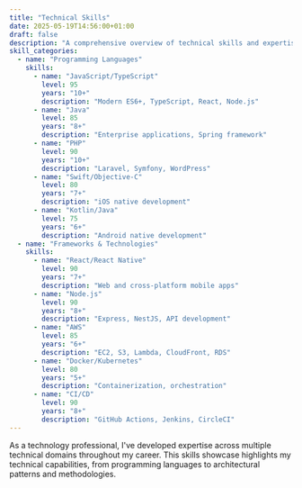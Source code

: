 ```yaml
---
title: "Technical Skills"
date: 2025-05-19T14:56:00+01:00
draft: false
description: "A comprehensive overview of technical skills and expertise across various domains."
skill_categories:
  - name: "Programming Languages"
    skills:
      - name: "JavaScript/TypeScript"
        level: 95
        years: "10+"
        description: "Modern ES6+, TypeScript, React, Node.js"
      - name: "Java"
        level: 85
        years: "8+"
        description: "Enterprise applications, Spring framework"
      - name: "PHP"
        level: 90
        years: "10+"
        description: "Laravel, Symfony, WordPress"
      - name: "Swift/Objective-C"
        level: 80
        years: "7+"
        description: "iOS native development"
      - name: "Kotlin/Java"
        level: 75
        years: "6+"
        description: "Android native development"
  - name: "Frameworks & Technologies"
    skills:
      - name: "React/React Native"
        level: 90
        years: "7+"
        description: "Web and cross-platform mobile apps"
      - name: "Node.js"
        level: 90
        years: "8+"
        description: "Express, NestJS, API development"
      - name: "AWS"
        level: 85
        years: "6+"
        description: "EC2, S3, Lambda, CloudFront, RDS"
      - name: "Docker/Kubernetes"
        level: 80
        years: "5+"
        description: "Containerization, orchestration"
      - name: "CI/CD"
        level: 90
        years: "8+"
        description: "GitHub Actions, Jenkins, CircleCI"
---
```


As a technology professional, I've developed expertise across multiple technical domains throughout my career. This skills showcase highlights my technical capabilities, from programming languages to architectural patterns and methodologies.
